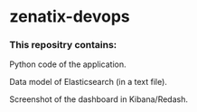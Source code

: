 # zenatix-devops

### This repositry contains:

Python code of the application.

Data model of Elasticsearch (in a text file).

Screenshot of the dashboard in Kibana/Redash.


